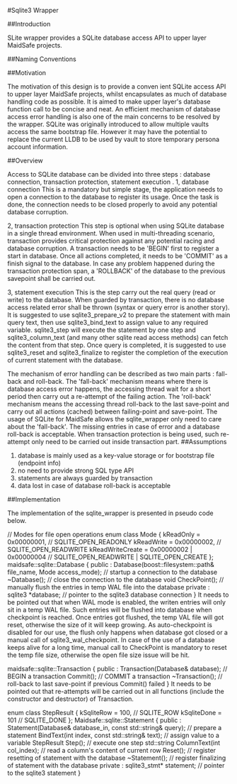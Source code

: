 #Sqlite3 Wrapper

##Introduction

SLite wrapper provides a SQLite database access API to upper layer MaidSafe projects.

##Naming Conventions



##Motivation

The motivation of this design is to provide a conven
ient SQLite access API to upper layer MaidSafe projects, whilst encapsulates as much of database handling code as possible.
It is aimed to make upper layer's database function call to be concise and neat.
An efficient mechanism of database access error handling is also one of the main concerns to be resolved by the wrapper.
SQLite was originally introduced to allow multiple vaults access the same bootstrap file. However it may have the potential to replace the current LLDB to be used by vault to store temporary persona account information.

##Overview

Access to SQLite database can be divided into three steps : database connection, transaction protection, statement execution .
1,  database connection
This is a mandatory but simple stage, the application needs to open a connection to the database to register its usage. Once the task is done, the connection needs to be closed properly to avoid any potential database corruption.

2, transaction protection
This step is optional when using SQLite database in a single thread environment. When used in multi-threading scenario, transaction provides critical protection against any potential racing and database corruption.
A transaction needs to be 'BEGIN' first to register a start in database. Once all actions completed, it needs to be 'COMMIT' as a finish signal to the database. In case any problem happened during the transaction protection span, a 'ROLLBACK' of the database to the previous savepoint shall be carried out.

3,  statement execution
This is the step carry out the real query (read or write) to the database. When guarded by transaction, there is no database access related error shall be thrown (syntax or query error is another story).
It is suggested to use sqlite3_prepare_v2 to prepare the statement with main query text, then use sqlite3_bind_text to assign value to any required variable. sqlite3_step will execute the statement by one step and sqlite3_column_text (and many other sqlite read access methods) can fetch the content from that step. Once query is completed, it is suggested to use sqlite3_reset and sqlite3_finalize to register the completion of the execution of current statement with the database.


The mechanism of error handling can be described as two main parts : fall-back and roll-back. The 'fall-back' mechanism means where there is database access error happens, the accessing thread wait for a short period then carry out a re-attempt of the failing action. The 'roll-back'  mechanism means the accessing thread roll-back to the last save-point and carry out all actions (cached) between failing-point and save-point.
The usage of SQLite for MaidSafe allows the sqlite_wrapper only need to care about the 'fall-back'. The missing entries in case of error and a database roll-back is acceptable. When transaction protection is being used, such re-attempt only need to be carried out inside transaction part.
##Assumptions

1. database is mainly used as a key-value storage or for bootstrap file (endpoint info)
2. no need to provide strong SQL type API
3. statements are always guarded by transaction
4. data lost in case of database roll-back is acceptable

##Implementation

The implementation of the sqlite_wrapper is presented in pseudo code below. 

// Modes for file open operations
enum class Mode {
  kReadOnly = 0x00000001,  // SQLITE_OPEN_READONLY
  kReadWrite = 0x00000002,  // SQLITE_OPEN_READWRITE
  kReadWriteCreate = 0x00000002 | 0x00000004  // SQLITE_OPEN_READWRITE | SQLITE_OPEN_CREATE
};
maidsafe::sqlite::Database { 
 public :
  Database(boost::filesystem::path& file_name, Mode access_mode);  // startup a connection to the database
  ~Database();  // close the connection to the database
  void CheckPoint();  // manually flush the entries in temp WAL file into the database
 private :
  sqlite3 *database;  // pointer to the sqlite3 database connection
}
It needs to be pointed out that when WAL mode is enabled, the writen entries will only sit in a temp WAL file.
Such entries will be flushed into database when checkpoint is reached. Once entries got flushed, the temp VAL file will got reset, otherwise the size of it will keep growing.
As auto-checkpoint is disabled for our use, the flush only happens when database got closed or a manual call of sqlite3_wal_checkpoint. In case of the use of a database keeps alive for a long time, manual call to CheckPoint is mandatory to reset the temp file size, otherwise the open file size issue will be hit.

maidsafe::sqlite::Transaction { 
 public :
  Transaction(Database& database);  // BEGIN a transaction
  Commit();  // COMMIT a transaction
  ~Transaction();  // roll-back to last save-point if previous Commit() failed
}
It needs to be pointed out that re-attempts will be carried out in all functions (include the constructor and destructor) of Transaction.


enum class StepResult {
  kSqliteRow = 100,  // SQLITE_ROW
  kSqliteDone = 101  // SQLITE_DONE
};
Maidsafe::sqlite::Statement {
 public :
  Statement(Database& database_in, const std::string& query);  // prepare a statement
  BindText(int index, const std::string& text);  // assign value to a variable
  StepResult Step();  // execute one step
  std::string ColumnText(int col_index); // read a column's content of current row
  Reset();  // register resetting of statement with the database
  ~Statement();  // register finalizing of statement with the database
 private :
  sqlite3_stmt* statement;  // pointer to the sqlite3  statement
}

